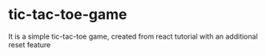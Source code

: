 # tic-tac-toe-game
It is a simple tic-tac-toe game, created from react tutorial with an additional reset feature
